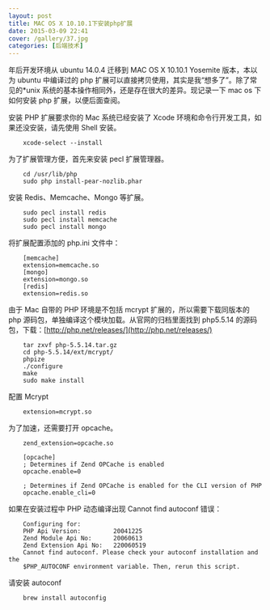 ```yaml
---
layout: post
title: MAC OS X 10.10.1下安装php扩展
date: 2015-03-09 22:41
cover: /gallery/37.jpg
categories: [后端技术]
---
```


年后开发环境从 ubuntu 14.0.4 迁移到 MAC OS X 10.10.1 Yosemite 版本，本以为 ubuntu 中编译过的 php 扩展可以直接拷贝使用，其实是我“想多了”。除了常见的\*unix 系统的基本操作相同外，还是存在很大的差异。现记录一下 mac os 下如何安装 php 扩展，以便后面查阅。

安装 PHP 扩展要求你的 Mac 系统已经安装了 Xcode 环境和命令行开发工具，如果还没安装，请先使用 Shell 安装。

```shell
    xcode-select --install
```

为了扩展管理方便，首先来安装 pecl 扩展管理器。

```shell
    cd /usr/lib/php
    sudo php install-pear-nozlib.phar
```

安装 Redis、Memcache、Mongo 等扩展。

```shell
    sudo pecl install redis
    sudo pecl install memcache
    sudo pecl install mongo
```

将扩展配置添加的 php.ini 文件中：

```text
    [memcache]
    extension=memcache.so
    [mongo]
    extension=mongo.so
    [redis]
    extension=redis.so
```

由于 Mac 自带的 PHP 环境是不包括 mcrypt 扩展的，所以需要下载同版本的 php 源码包，单独编译这个模块加载。从官网的归档里面找到 php5.5.14 的源码包，下载：[http://php.net/releases/](http://php.net/releases/)

```shell
    tar zxvf php-5.5.14.tar.gz
    cd php-5.5.14/ext/mcrypt/
    phpize
    ./configure
    make
    sudo make install
```

配置 Mcrypt

```text
    extension=mcrypt.so
```

为了加速，还需要打开 opcache。

```text
    zend_extension=opcache.so

    [opcache]
    ; Determines if Zend OPCache is enabled
    opcache.enable=0

    ; Determines if Zend OPCache is enabled for the CLI version of PHP
    opcache.enable_cli=0
```

如果在安装过程中 PHP 动态编译出现 Cannot find autoconf 错误：

```text
    Configuring for:
    PHP Api Version:         20041225
    Zend Module Api No:      20060613
    Zend Extension Api No:   220060519
    Cannot find autoconf. Please check your autoconf installation and the
    $PHP_AUTOCONF environment variable. Then, rerun this script.
```

请安装 autoconf

```bash
    brew install autoconfig
```
